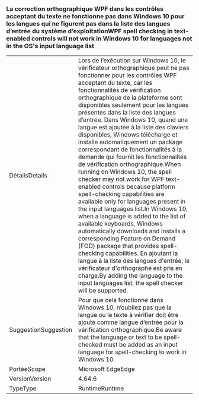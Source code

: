 ### <a name="wpf-spell-checking-in-text-enabled-controls-will-not-work-in-windows-10-for-languages-not-in-the-oss-input-language-list"></a><span data-ttu-id="d9ede-101">La correction orthographique WPF dans les contrôles acceptant du texte ne fonctionne pas dans Windows 10 pour les langues qui ne figurent pas dans la liste des langues d’entrée du système d’exploitation</span><span class="sxs-lookup"><span data-stu-id="d9ede-101">WPF spell checking in text-enabled controls will not work in Windows 10 for languages not in the OS's input language list</span></span>

|   |   |
|---|---|
|<span data-ttu-id="d9ede-102">Détails</span><span class="sxs-lookup"><span data-stu-id="d9ede-102">Details</span></span>|<span data-ttu-id="d9ede-103">Lors de l’exécution sur Windows 10, le vérificateur orthographique peut ne pas fonctionner pour les contrôles WPF acceptant du texte, car les fonctionnalités de vérification orthographique de la plateforme sont disponibles seulement pour les langues présentes dans la liste des langues d’entrée. Dans Windows 10, quand une langue est ajoutée à la liste des claviers disponibles, Windows télécharge et installe automatiquement un package correspondant de fonctionnalités à la demande qui fournit les fonctionnalités de vérification orthographique.</span><span class="sxs-lookup"><span data-stu-id="d9ede-103">When running on Windows 10, the spell checker may not work for WPF text-enabled controls because platform spell-checking capabilities are available only for languages present in the input languages list.In Windows 10, when a language is added to the list of available keyboards, Windows automatically downloads and installs a corresponding Feature on Demand (FOD) package that provides spell-checking capabilities.</span></span> <span data-ttu-id="d9ede-104">En ajoutant la langue à la liste des langues d'entrée, le vérificateur d'orthographe est pris en charge.</span><span class="sxs-lookup"><span data-stu-id="d9ede-104">By adding the language to the input languages list, the spell checker will be supported.</span></span>|
|<span data-ttu-id="d9ede-105">Suggestion</span><span class="sxs-lookup"><span data-stu-id="d9ede-105">Suggestion</span></span>|<span data-ttu-id="d9ede-106">Pour que cela fonctionne dans Windows 10, n’oubliez pas que la langue ou le texte à vérifier doit être ajouté comme langue d’entrée pour la vérification orthographique.</span><span class="sxs-lookup"><span data-stu-id="d9ede-106">Be aware that the language or text to be spell-checked must be added as an input language for spell-checking to work in Windows 10.</span></span>|
|<span data-ttu-id="d9ede-107">Portée</span><span class="sxs-lookup"><span data-stu-id="d9ede-107">Scope</span></span>|<span data-ttu-id="d9ede-108">Microsoft Edge</span><span class="sxs-lookup"><span data-stu-id="d9ede-108">Edge</span></span>|
|<span data-ttu-id="d9ede-109">Version</span><span class="sxs-lookup"><span data-stu-id="d9ede-109">Version</span></span>|<span data-ttu-id="d9ede-110">4.6</span><span class="sxs-lookup"><span data-stu-id="d9ede-110">4.6</span></span>|
|<span data-ttu-id="d9ede-111">Type</span><span class="sxs-lookup"><span data-stu-id="d9ede-111">Type</span></span>|<span data-ttu-id="d9ede-112">Runtime</span><span class="sxs-lookup"><span data-stu-id="d9ede-112">Runtime</span></span>|

